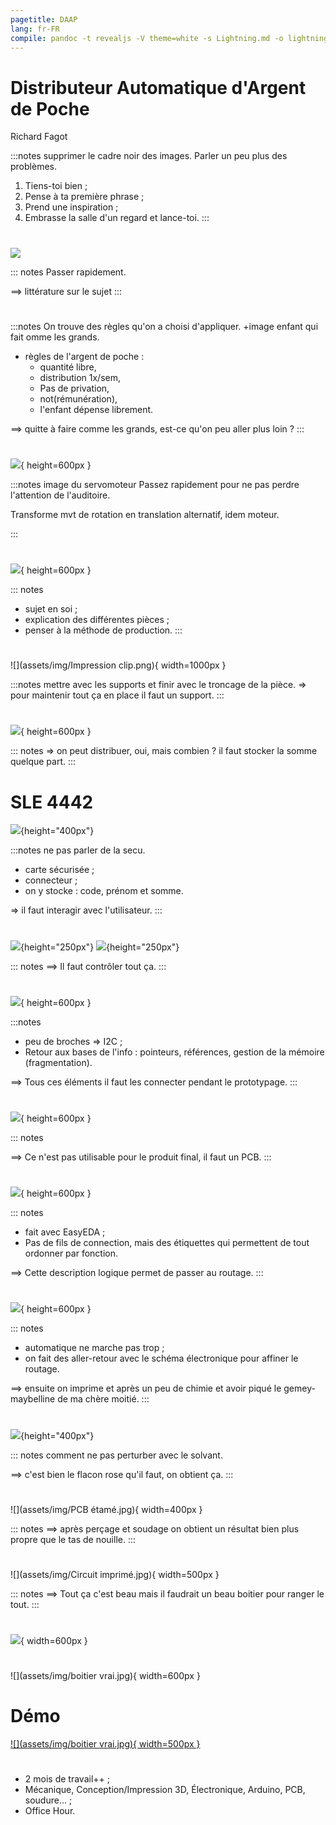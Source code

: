 ```yaml
---
pagetitle: DAAP
lang: fr-FR
compile: pandoc -t revealjs -V theme=white -s Lightning.md -o lightning.html --css=devfest.css 
---
```


<!-- Phrase d'introduction -->
# Distributeur Automatique d'Argent de Poche

Richard Fagot

:::notes
supprimer le cadre noir des images. Parler un peu plus des problèmes.

1. Tiens-toi bien ;
1. Pense à ta première phrase ;
1. Prend une inspiration ;
1. Embrasse la salle d'un regard et lance-toi.
:::


<!-- Extrait BD de Calvin & Hobbs-->
# 
![](assets/img/calvin.png)

::: notes
Passer rapidement.

==> littérature sur le sujet
:::

<!-- Courte introduction à l'argent de poche et genèse du projet -->
# 

:::notes
On trouve des règles qu'on a choisi d'appliquer. +image enfant qui fait omme les grands.

- règles de l'argent de poche :
  - quantité libre,
  - distribution 1x/sem,
  - Pas de privation,
  - not(rémunération),
  - l'enfant dépense librement.

==> quitte à faire comme les grands, est-ce qu'on peu aller plus loin ?
:::

# 
![](assets/img/mouvement.gif){ height=600px }

:::notes
image du servomoteur
Passez rapidement pour ne pas perdre l'attention de l'auditoire.

Transforme mvt de rotation en translation alternatif, idem moteur.


:::

# 
![](assets/img/poussoir.png){ height=600px }

::: notes
  - sujet en soi ;
  - explication des différentes pièces ;
  - penser à la méthode de production.
:::


# 
![](assets/img/Impression clip.png){ width=1000px }

:::notes
  mettre avec les supports et finir avec le troncage de la pièce.
  => pour maintenir tout ça en place il faut un support.
:::

# 
![](assets/img/support.png){ height=600px }

::: notes
  => on peut distribuer, oui, mais combien ? il faut stocker la somme quelque part.
:::


# SLE 4442
![](assets/img/carte+connecteur.png){height="400px"}

:::notes
  ne pas parler de la secu.
  - carte sécurisée ;
  - connecteur ;
  - on y stocke : code, prénom et somme.

  => il faut interagir avec l'utilisateur.
:::

# 
![](assets/img/LCD.png){height="250px"}
![](assets/img/clavier.png){height="250px"}

::: notes
  ==> Il faut contrôler tout ça.
:::

# 
![](assets/img/arduino_nano.png){ height=600px }

:::notes
  - peu de broches => I2C ;
  - Retour aux bases de l'info : pointeurs, références, gestion de la mémoire (fragmentation).

  ==> Tous ces éléments il faut les connecter pendant le prototypage.
:::

# 
![](assets/img/breadboard.jpg){ height=600px }

::: notes

  ==> Ce n'est pas utilisable pour le produit final, il faut un PCB.
:::

# 
![](assets/img/circuit.png){ height=600px }

::: notes
  - fait avec EasyEDA ;
  - Pas de fils de connection, mais des étiquettes qui permettent de tout ordonner par fonction.

  ==> Cette description logique permet de passer au routage.
:::

# 
![](assets/img/PCB2.png){ height=600px }

::: notes
  - automatique ne marche pas trop ;
  - on fait des aller-retour avec le schéma électronique pour affiner le routage.

  ==> ensuite on imprime et après un peu de chimie et avoir piqué le gemey-maybelline de ma chère moitié.
:::


# 
![](assets/img/dissolvant.jpg){height="400px"}

::: notes
comment ne pas perturber avec le solvant.

  ==> c'est bien le flacon rose qu'il faut, on obtient ça.
:::

# 
![](assets/img/PCB étamé.jpg){ width=400px }

::: notes
  ==> après perçage et soudage on obtient un résultat bien plus propre que le tas de nouille.
:::

# 
![](assets/img/Circuit imprimé.jpg){ width=500px }

::: notes
  ==> Tout ça c'est beau mais il faudrait un beau boitier pour ranger le tout.
:::

# 
![](assets/img/boitier.png){ width=600px }

# 
![](assets/img/boitier vrai.jpg){ width=600px }

# Démo
[![](assets/img/boitier vrai.jpg){ width=500px }](assets/video/demo.mp4 "Démo")

# 
* 2 mois de travail++ ;
* Mécanique, Conception/Impression 3D, Électronique, Arduino, PCB, soudure... ;
* Office Hour.